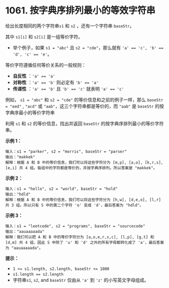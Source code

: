 # 1061. 按字典序排列最小的等效字符串

给出长度相同的两个字符串`s1` 和 `s2` ，还有一个字符串 `baseStr`。

其中  `s1[i]` 和 `s2[i]` 是一组等价字符。

- 举个例子，如果 `s1 = "abc"` 且 `s2 = "cde"`，那么就有 `'a' == 'c', 'b' == 'd', 'c' == 'e'`。

等价字符遵循任何等价关系的一般规则：

- **自反性** ：`'a' == 'a'`
- **对称性** ：`'a' == 'b'` 则必定有 `'b' == 'a'`
- **传递性** ：`'a' == 'b'` 且 `'b' == 'c'` 就表明 `'a' == 'c'`

例如， `s1 = "abc"` 和 `s2 = "cde"` 的等价信息和之前的例子一样，那么 `baseStr = "eed"` , `"acd"` 或 `"aab"`，这三个字符串都是等价的，而 `"aab"` 是 `baseStr` 的按字典序最小的等价字符串

利用 `s1` 和 `s2` 的等价信息，找出并返回 `baseStr` 的按字典序排列最小的等价字符串。

**示例 1：**

```()
输入：s1 = "parker", s2 = "morris", baseStr = "parser"
输出："makkek"
解释：根据 A 和 B 中的等价信息，我们可以将这些字符分为 [m,p], [a,o], [k,r,s], [e,i] 共 4 组。每组中的字符都是等价的，并按字典序排列。所以答案是 "makkek"。
```

**示例 2：**

```()
输入：s1 = "hello", s2 = "world", baseStr = "hold"
输出："hdld"
解释：根据 A 和 B 中的等价信息，我们可以将这些字符分为 [h,w], [d,e,o], [l,r] 共 3 组。所以只有 S 中的第二个字符 'o' 变成 'd'，最后答案为 "hdld"。
```

**示例 3：**

```()
输入：s1 = "leetcode", s2 = "programs", baseStr = "sourcecode"
输出："aauaaaaada"
解释：我们可以把 A 和 B 中的等价字符分为 [a,o,e,r,s,c], [l,p], [g,t] 和 [d,m] 共 4 组，因此 S 中除了 'u' 和 'd' 之外的所有字母都转化成了 'a'，最后答案为 "aauaaaaada"。
```

**提示：**

- `1 <= s1.length, s2.length, baseStr <= 1000`
- `s1.length == s2.length`
- 字符串`s1`, `s2`, and `baseStr` 仅由从 `'a'` 到 `'z'` 的小写英文字母组成。
